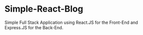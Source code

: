 # Simple-React-Blog
Simple Full Stack Application using React.JS for the Front-End and Express.JS for the Back-End.
